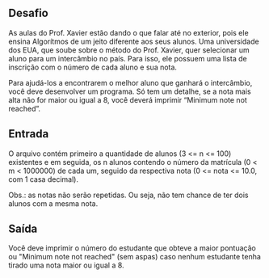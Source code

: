 ## Desafio

As aulas do Prof. Xavier estão dando o que falar até no exterior, pois ele ensina 
Algorítmos de um jeito diferente aos seus alunos. Uma universidade dos EUA, que soube sobre o método do Prof. Xavier, 
quer selecionar um aluno para um intercâmbio no país. Para isso, ele possuem uma lista de inscrição 
com o número de cada aluno e sua nota. 

Para ajudá-los a encontrarem o melhor aluno que ganhará o intercâmbio, você deve desenvolver um programa. 
Só tem um detalhe, se a nota mais alta não for maior ou igual a 8, você deverá imprimir “Minimum note not reached”.

## Entrada

O arquivo contém primeiro a quantidade de alunos (3 <= n <= 100) existentes e em seguida, 
os n alunos contendo o número da matrícula (0 < m < 1000000) de cada um, 
seguido da respectiva nota (0 <= nota <= 10.0, com 1 casa decimal).

Obs.: as notas não serão repetidas. Ou seja, não tem chance de ter dois alunos com a mesma nota.

## Saída

Você deve imprimir o número do estudante que obteve a maior pontuação ou "Minimum note not reached" (sem aspas) 
caso nenhum estudante tenha tirado uma nota maior ou igual a 8.